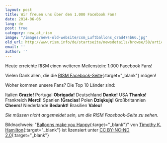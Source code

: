 ```yaml
---
layout: post
title: Wir freuen uns über den 1.000 Facebook Fan!
date: 2014-06-06
lang: de
post: true
category: new_at_rism
image: "/images/news-old-website/csm_Luftballons_c7ad474b66.jpg"
old_url: http://www.rism.info/de/startseite/newsdetails/browse/58/article/64/celebrating-1000-facebook-fans.html
email: ''
author: ''
---
```


Heute erreichte RISM einen weiteren Meilenstein: 1.000 Facebook Fans!

Vielen Dank allen, die die [RISM Facebook-Seite](https://www.facebook.com/RISM.info){:target="_blank"} mögen!

Woher kommen unsere Fans? Die Top 10 Länder sind:

Italien **Grazie!**
Portugal **Obrigada!**
Deutschland **Danke!**
USA **Thanks!**
Frankreich **Merci!**
Spanien **!Gracias!**
Polen **Dziękuję!**
Großbritannien **Cheers!**
Niederlande **Bedankt!**
Brasilien **Valeu!**


_Sie müssen nicht angemeldet sein, um die RISM Facebook-Seite zu sehen._

Bildnachweis: "[Balloons make you Happy](https://www.flickr.com/photos/bestrated1/247851287){:target="_blank"}" von [Timothy K. Hamilton](https://www.flickr.com/photos/bestrated1/){:target="_blank"} ist lizensiert unter [CC BY-NC-ND 2.0](https://creativecommons.org/licenses/by-nc-nd/2.0/deed.de){:target="_blank"}